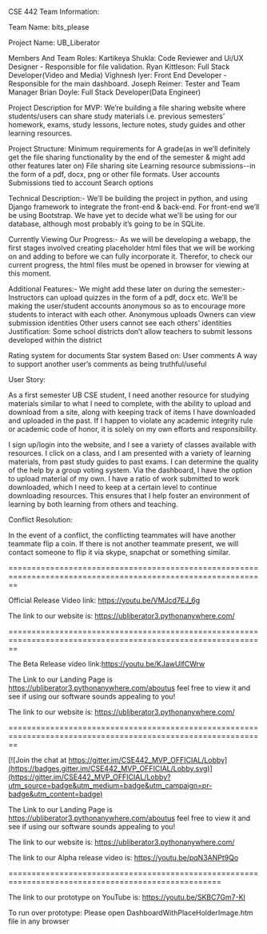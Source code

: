 CSE 442 Team Information:

Team Name: bits_please

Project Name: UB_Liberator

Members And Team Roles:
Kartikeya Shukla: Code Reviewer and Ui/UX Designer - Responsible for file validation.
Ryan Kittleson: Full Stack Developer(Video and Media)
Vighnesh Iyer: Front End Developer - Responsible for the main dashboard.
Joseph Reimer: Tester and Team Manager
Brian Doyle: Full Stack Developer(Data Engineer)


Project Description for MVP:
We’re building a file sharing website where students/users can share study materials i.e. previous semesters’ homework, exams, study lessons, lecture notes, study guides and other learning resources. 

Project Structure:
Minimum requirements for A grade(as in we’ll definitely get the file sharing functionality by the end of the semester & might add other features later on) 
File sharing site
Learning resource submissions--in the form of a pdf, docx, png or  other file formats.
User accounts
Submissions tied to account
Search options

Technical Description:-
We’ll be building the project in python, and using Django framework to integrate the front-end & back-end. For front-end we’ll be using Bootstrap. We have yet to decide what we’ll be using for our database, although most probably it’s going to be in SQLite.

Currently Viewing Our Progress:-
As we will be developing a webapp, the first stages involved creating placeholder html files that we will be working on and adding to before we can fully incorporate it. Therefor, to check our current progress, the html files must be opened in browser for viewing at this moment.

Additional Features:-
We might add these later on during the semester:-
Instructors can upload quizzes in the form of a pdf, docx etc.
We’ll be making the user/student accounts anonymous so as to encourage more students to interact with each other.
	Anonymous uploads
Owners can view submission identities
Other users cannot see each others’ identities
Justification: Some school districts don’t allow teachers to submit lessons developed within the district

Rating system for documents
Star system
Based on:
User comments
A way to support another user’s comments as being truthful/useful

User Story:

As a first semester UB CSE student, I need another resource for studying materials similar to what I need to complete, with the ability to upload and download from a site, along with keeping track of items I have downloaded and uploaded in the past. If I happen to violate any academic integrity rule or academic code of honor, it is solely on my own efforts and responsibility.

I sign up/login into the website, and I see a variety of classes available with resources.
I click on a class, and I am presented with a variety of learning materials, from past
study guides to past exams.  I can determine the quality of the help by a group voting
system.  Via the dashboard, I have the option to upload material of my own.  I have a ratio
of work submitted to work downloaded, which I need to keep at a certain level to continue
downloading resources. This ensures that I help foster an environment of learning
by both learning from others and teaching.


Conflict Resolution:

In the event of a conflict, the conflicting teammates will have another teammate flip a coin.  If there is not another teammate present, we will contact someone to flip it via skype, snapchat or something similar.

==============================================================================================================

Official Release Video link: https://youtu.be/VMJcd7EJ_6g

The link to our website is: https://ubliberator3.pythonanywhere.com/

==============================================================================================================

The Beta Release video link:https://youtu.be/KJawUlfCWrw


The Link to our Landing Page is https://ubliberator3.pythonanywhere.com/aboutus  feel free to view it and see if using our software sounds appealing to you!

The link to our website is: https://ubliberator3.pythonanywhere.com/

==============================================================================================================

[![Join the chat at https://gitter.im/CSE442_MVP_OFFICIAL/Lobby](https://badges.gitter.im/CSE442_MVP_OFFICIAL/Lobby.svg)](https://gitter.im/CSE442_MVP_OFFICIAL/Lobby?utm_source=badge&utm_medium=badge&utm_campaign=pr-badge&utm_content=badge)

The Link to our Landing Page is https://ubliberator3.pythonanywhere.com/aboutus  feel free to view it and see if using our software sounds appealing to you!

The link to our website is: https://ubliberator3.pythonanywhere.com/

The link to our Alpha release video is: https://youtu.be/pqN3ANPt9Qo

====================================================================================================

The link to our prototype on YouTube is: https://youtu.be/SKBC7Gm7-KI


To run over prototype: Please open DashboardWithPlaceHolderImage.htm file in any browser
